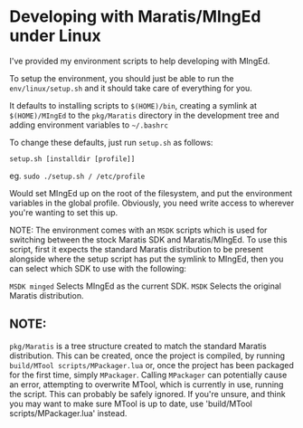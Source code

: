 Developing with Maratis/MIngEd under Linux
==========================================

I've provided my environment scripts to help developing with MIngEd.

To setup the environment, you should just be able to run the `env/linux/setup.sh` and it should take care of everything for you.

It defaults to installing scripts to `$(HOME)/bin`, creating a symlink at `$(HOME)/MIngEd` to the `pkg/Maratis` directory in the development tree and adding environment variables to `~/.bashrc`

To change these defaults, just run `setup.sh` as follows:

`setup.sh [installdir [profile]]`

eg. `sudo ./setup.sh / /etc/profile`

Would set MIngEd up on the root of the filesystem, and put the environment variables in the global profile. Obviously, you need write access to wherever you're wanting to set this up.

NOTE: The environment comes with an `MSDK` scripts which is used for switching between the stock Maratis SDK and Maratis/MIngEd. To use this script, first it expects the standard Maratis distribution to be present alongside where the setup script has put the symlink to MIngEd, then you can select which SDK to use with the following:

`MSDK minged` Selects MIngEd as the current SDK.
`MSDK` Selects the original Maratis distribution.

NOTE:
-----
`pkg/Maratis` is a tree structure created to match the standard Maratis distribution. This can be created, once the project is compiled, by running `build/MTool scripts/MPackager.lua` or, once the project has been packaged for the first time, simply `MPackager`. Calling `MPackager` can potentially cause an error, attempting to overwrite MTool, which is currently in use, running the script. This can probably be safely ignored. If you're unsure, and think you may want to make sure MTool is up to date, use 'build/MTool scripts/MPackager.lua' instead.